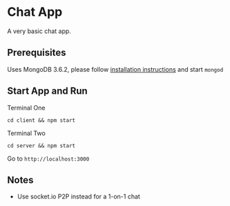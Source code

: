# Chat App
A very basic chat app.

## Prerequisites
Uses MongoDB 3.6.2, please follow [installation instructions](https://docs.mongodb.com/manual/installation://docs.mongodb.com/manual/installation/) and start `mongod`

## Start App and Run
Terminal One
```
cd client && npm start
```
Terminal Two
```
cd server && npm start
```

Go to `http://localhost:3000`

## Notes
* Use socket.io P2P instead for a 1-on-1 chat
